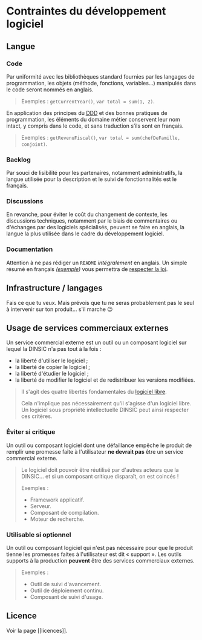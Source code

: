 # Contraintes du développement logiciel

## Langue

### Code

Par uniformité avec les bibliothèques standard fournies par les langages de programmation, les objets (méthode, fonctions, variables…) manipulés dans le code seront nommés en anglais.

> Exemples : `getCurrentYear()`, `var total = sum(1, 2)`.

En application des principes du [<abbr title="Domain-Driven Design">DDD</abbr>](http://blog.infosaurus.fr/post/2009/10/13/DDD-Vite-Fait,-les-fondamentaux-de-DDD) et des bonnes pratiques de programmation, les éléments du domaine métier conservent leur nom intact, y compris dans le code, et sans traduction s’ils sont en français.

> Exemples : `getRevenuFiscal()`, `var total = sum(chefDeFamille, conjoint)`.

### Backlog

Par souci de lisibilité pour les partenaires, notamment administratifs, la langue utilisée pour la description et le suivi de fonctionnalités est le français.

### Discussions

En revanche, pour éviter le coût du changement de contexte, les discussions techniques, notamment par le biais de commentaires ou d'échanges par des logiciels spécialisés, peuvent se faire en anglais, la langue la plus utilisée dans le cadre du développement logiciel.

### Documentation

Attention à ne pas rédiger un `README` _intégralement_ en anglais. Un simple résumé en français _([exemple](https://github.com/sgmap/paie-api#readme))_ vous permettra de [respecter la loi](https://www.legifrance.gouv.fr/affichTexte.do?cidTexte=LEGITEXT000005616341&dateTexte=vig#LEGIARTI000006421216).


## Infrastructure / langages

Fais ce que tu veux. Mais prévois que tu ne seras probablement pas le seul à intervenir sur ton produit… s'il marche  :wink:


## Usage de services commerciaux externes

Un service commercial externe est un outil ou un composant logiciel sur lequel la DINSIC n'a pas tout à la fois :

- la liberté d'utiliser le logiciel ;
- la liberté de copier le logiciel ;
- la liberté d'étudier le logiciel ;
- la liberté de modifier le logiciel et de redistribuer les versions modifiées.

> Il s'agit des quatre libertés fondamentales du [logiciel libre](https://www.gnu.org/philosophy/free-sw.fr.html).
>
> Cela n'implique pas nécessairement qu'il s'agisse d'un logiciel libre. Un logiciel sous propriété intellectuelle DINSIC peut ainsi respecter ces critères.


### Éviter si critique

Un outil ou composant logiciel dont une défaillance empêche le produit de remplir une promesse faite à l'utilisateur **ne devrait pas** être un service commercial externe.

> Le logiciel doit pouvoir être réutilisé par d'autres acteurs que la DINSIC… et si un composant critique disparaît, on est coincés !
>
> Exemples :
>
> - Framework applicatif.
> - Serveur.
> - Composant de compilation.
> - Moteur de recherche.


### Utilisable si optionnel

Un outil ou composant logiciel qui n'est pas nécessaire pour que le produit tienne les promesses faites à l'utilisateur est dit « support ». Les outils supports à la production **peuvent** être des services commerciaux externes.

> Exemples :
>
> - Outil de suivi d'avancement.
> - Outil de déploiement continu.
> - Composant de suivi d'usage.


## Licence

Voir la page [[licences]].
